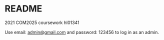 # README

2021 COM2025 coursework
hl01341

Use email: admin@gmail.com and password: 123456 to log in as an admin.
